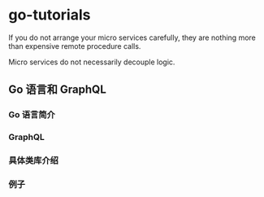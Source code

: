 # go-tutorials

If you do not arrange your micro services carefully, they are nothing more than expensive remote procedure calls.

Micro services do not necessarily decouple logic.

## Go 语言和 GraphQL
### Go 语言简介
### GraphQL
### 具体类库介绍
### 例子
